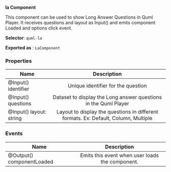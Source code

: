**la Component**

This component can be used to show Long Answer Questions in Quml Player. It receives questions and layout as Input() and emits component Loaded and options click event.

  

**Selector**: `quml-la`

  

  

**Exported as** : `LaComponent`

  

  

### Properties

  
| Name     |  Description  |
|----------|:-------------:|
| @Input() identifier |  Unique identifier for the question |
| @Input() questions | Dataset to display the Long answer questions in the Quml Player|    |
| @Input() layout: string | Layout to display the questions in different formats. Ex: Default, Column, Multiple|


  

### Events

| Name     |  Description  |
|----------|:-------------:|
| @Output() componentLoaded | Emits this event when user loads the component.|